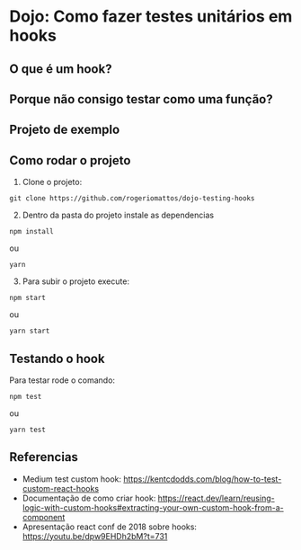 # Dojo: Como fazer testes unitários em hooks

## O que é um hook?

## Porque não consigo testar como uma função?

## Projeto de exemplo

## Como rodar o projeto
1. Clone o projeto:
```terminal
git clone https://github.com/rogeriomattos/dojo-testing-hooks
```

2. Dentro da pasta do projeto instale as dependencias
```terminal
npm install
```
ou
```terminal
yarn
```
3. Para subir o projeto execute:
```terminal
npm start
```
ou
```terminal
yarn start
```
   
## Testando o hook
Para testar rode o comando:
```terminal
npm test
```
ou
```terminal
yarn test
```

## Referencias
- Medium test custom hook: https://kentcdodds.com/blog/how-to-test-custom-react-hooks
- Documentação de como criar hook: https://react.dev/learn/reusing-logic-with-custom-hooks#extracting-your-own-custom-hook-from-a-component
- Apresentação react conf de 2018 sobre hooks: https://youtu.be/dpw9EHDh2bM?t=731
